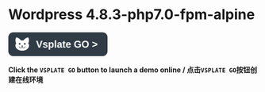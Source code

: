 # Wordpress 4.8.3-php7.0-fpm-alpine

<a href="https://www.vsplate.com/?docker-compose=https://github.com/vsplate/dcenvs/wordpress/4.8.3-php7.0-fpm-alpine"><img alt="VSPLATE GO" src="https://raw.githubusercontent.com/vsplate/images/master/vsgo_btn.png" width="200px"></a>

**Click the `VSPLATE GO` button to launch a demo online / 点击`VSPLATE GO`按钮创建在线环境**